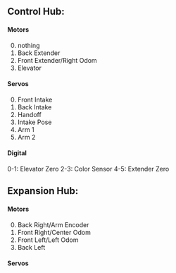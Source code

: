 ## Control Hub:

#### Motors

0. nothing
1. Back Extender
2. Front Extender/Right Odom
3. Elevator

#### Servos

0. Front Intake
1. Back Intake
2. Handoff
3. Intake Pose
4. Arm 1
5. Arm 2


#### Digital

0-1: Elevator Zero
2-3: Color Sensor
4-5: Extender Zero

## Expansion Hub:

#### Motors

0. Back Right/Arm Encoder
1. Front Right/Center Odom
2. Front Left/Left Odom
3. Back Left

#### Servos


